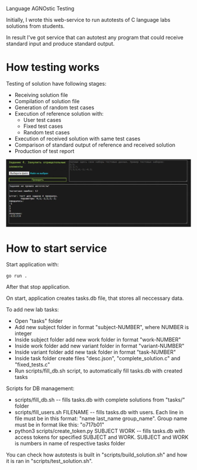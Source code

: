 Language AGNOstic Testing

Initially, I wrote this web-service to run autotests of C language labs solutions from students.

In result I've got service that can autotest any program that could receive standard input and produce standard output.

# How testing works

Testing of solution have following stages:

* Receiving solution file
* Compilation of solution file
* Generation of random test cases
* Execution of reference solution with:
	* User test cases
	* Fixed test cases
	* Random test cases
* Execution of received solution with same test cases
* Comparison of standard output of reference and received solution
* Production of test report

![Test result](/res/test-result.jpg)

# How to start service

Start application with:
```
go run .
```
After that stop application.

On start, application creates tasks.db file, that stores all neccessary data.

To add new lab tasks:
* Open "tasks" folder
* Add new subject folder in format "subject-NUMBER", where NUMBER is integer
* Inside subject folder add new work folder in format "work-NUMBER"
* Inside work folder add new variant folder in format "variant-NUMBER"
* Inside variant folder add new task folder in format "task-NUMBER"
* Inside task folder create files "desc.json", "complete_solution.c" and "fixed_tests.c"
* Run scripts/fill_db.sh script, to automatically fill tasks.db with created tasks

Scripts for DB management:
* scripts/fill_db.sh -- fills tasks.db with complete solutions from "tasks/" folder
* scripts/fill_users.sh FILENAME -- fills tasks.db with users. Each line in file must be in this format: "name last_name group_name". Group name must be in format like this: "o717b01"
* python3 scripts/create_token.py SUBJECT WORK -- fills tasks.db with access tokens for specified SUBJECT and WORK. SUBJECT and WORK is numbers in name of respective tasks folder

You can check how autotests is built in "scripts/build_solution.sh" and how it is ran in "scripts/test_solution.sh".
